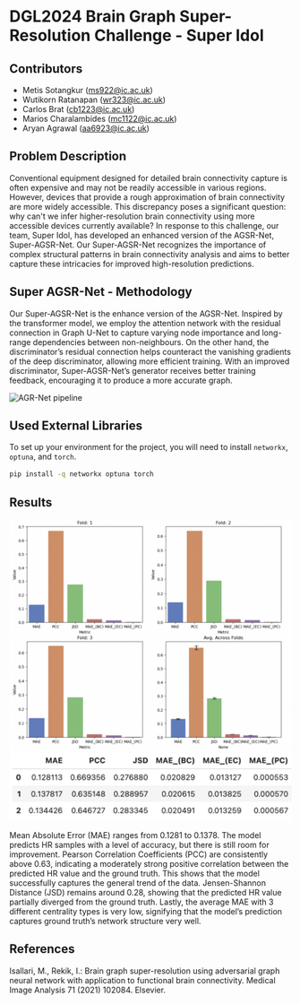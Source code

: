 # DGL2024 Brain Graph Super-Resolution Challenge - Super Idol

## Contributors

- Metis Sotangkur (ms922@ic.ac.uk)
- Wutikorn Ratanapan (wr323@ic.ac.uk)
- Carlos Brat (cb1223@ic.ac.uk)
- Marios Charalambides (mc1122@ic.ac.uk)
- Aryan Agrawal (aa6923@ic.ac.uk)

## Problem Description

Conventional equipment designed for detailed brain connectivity capture is often expensive and may not be readily accessible in various regions. However, devices that provide a rough approximation of brain connectivity are more widely accessible. This discrepancy poses a significant question: why can't we infer higher-resolution brain connectivity using more accessible devices currently available? In response to this challenge, our team, Super Idol, has developed an enhanced version of the AGSR-Net, Super-AGSR-Net. Our Super-AGSR-Net recognizes the importance of complex structural patterns in brain connectivity analysis and aims to better capture these intricacies for improved high-resolution predictions.

## Super AGSR-Net - Methodology

Our Super-AGSR-Net is the enhance version of the AGSR-Net. Inspired by the transformer model, we employ the attention network with the residual connection in Graph U-Net to capture varying node importance and long-range dependencies between non-neighbours. On the other hand, the discriminator’s residual connection helps counteract the vanishing gradients of the deep discriminator, allowing more efficient training. With an improved discriminator, Super-AGSR-Net’s generator receives better training feedback, encouraging it to produce a more accurate graph.


![AGR-Net pipeline](/imgs/gnn_chart2.png)

## Used External Libraries

To set up your environment for the project, you will need to install `networkx`, `optuna`, and `torch`.

```bash
pip install -q networkx optuna torch  
```

## Results
![AGR-Net pipeline](/imgs/bar_plot.png)
![AGR-Net pipeline](/imgs/3-fold_result.png)

Mean Absolute Error (MAE) ranges from 0.1281 to 0.1378. The model predicts HR samples with a level of accuracy, but there is still room for improvement. Pearson Correlation Coefficients (PCC) are consistently above 0.63, indicating a moderately strong positive correlation between the predicted HR value and the ground truth. This shows that the model successfully captures the general trend of the data. Jensen-Shannon Distance (JSD) remains around 0.28, showing that the predicted HR value partially diverged from the ground truth. Lastly, the average MAE with 3 different centrality types is very low, signifying that the model’s prediction captures ground truth’s network structure very well.


## References
Isallari, M., Rekik, I.: Brain graph super-resolution using adversarial graph neural network with application to functional brain connectivity. Medical Image Analysis 71 (2021) 102084. Elsevier.
